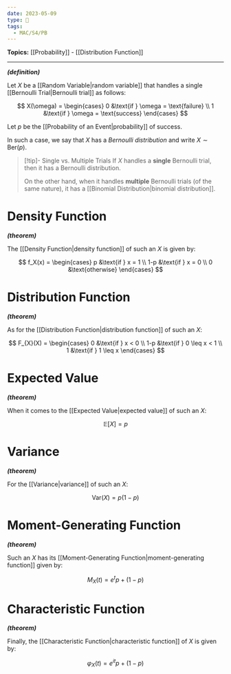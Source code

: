 ```yaml
---
date: 2023-05-09
type: 🧠
tags:
  - MAC/S4/PB
---
```


**Topics:** [[Probability]] - [[Distribution Function]]

---

_**(definition)**_

Let $X$ be a [[Random Variable|random variable]] that handles a single [[Bernoulli Trial|Bernoulli trial]] as follows:

$$
X(\omega) =
\begin{cases}
0 &\text{if } \omega = \text{failure} \\
1 &\text{if } \omega = \text{success}
\end{cases}
$$

Let $p$ be the [[Probability of an Event|probability]] of success.

In such a case, we say that $X$ has a _Bernoulli distribution_ and write $X \sim \mathrm{Ber}(p)$.

> [!tip]- Single vs. Multiple Trials
> If $X$ handles a **single** Bernoulli trial, then it has a Bernoulli distribution.
>
> On the other hand, when it handles **multiple** Bernoulli trials (of the same nature), it has a [[Binomial Distribution|binomial distribution]].

# Density Function

_**(theorem)**_

The [[Density Function|density function]] of such an $X$ is given by:

$$
f_X(x) =
\begin{cases}
p &\text{if } x = 1 \\
1-p &\text{if } x = 0 \\
0 &\text{otherwise}
\end{cases}
$$

# Distribution Function

_**(theorem)**_

As for the [[Distribution Function|distribution function]] of such an $X$:

$$
F_{X}(X) =
\begin{cases}
0 &\text{if }  x < 0 \\
1-p &\text{if } 0 \leq x < 1 \\
1 &\text{if } 1 \leq x
\end{cases}
$$

# Expected Value

_**(theorem)**_

When it comes to the [[Expected Value|expected value]] of such an $X$:

$$
\mathbb{E}[X] = p
$$

# Variance

_**(theorem)**_

For the [[Variance|variance]] of such an $X$:

$$
\mathrm{Var}(X) = p(1-p)
$$

# Moment-Generating Function

_**(theorem)**_

Such an $X$ has its [[Moment-Generating Function|moment-generating function]] given by:

$$
M_X(t) = e^t p + (1-p)
$$

# Characteristic Function

_**(theorem)**_

Finally, the [[Characteristic Function|characteristic function]] of $X$ is given by:

$$
\varphi_X(t) = e^{it} p + (1-p)
$$
